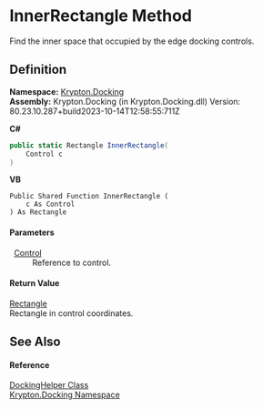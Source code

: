 # InnerRectangle Method


Find the inner space that occupied by the edge docking controls.



## Definition
**Namespace:** <a href="98399376-cf41-9454-4b4d-4fab2ca20bc7.md">Krypton.Docking</a>  
**Assembly:** Krypton.Docking (in Krypton.Docking.dll) Version: 80.23.10.287+build2023-10-14T12:58:55:711Z

**C#**
``` C#
public static Rectangle InnerRectangle(
	Control c
)
```
**VB**
``` VB
Public Shared Function InnerRectangle ( 
	c As Control
) As Rectangle
```



#### Parameters
<dl><dt>  <a href="https://learn.microsoft.com/dotnet/api/system.windows.forms.control" target="_blank" rel="noopener noreferrer">Control</a></dt><dd>Reference to control.</dd></dl>

#### Return Value
<a href="https://learn.microsoft.com/dotnet/api/system.drawing.rectangle" target="_blank" rel="noopener noreferrer">Rectangle</a>  
Rectangle in control coordinates.

## See Also


#### Reference
<a href="7d76ca2c-6e4f-cbde-576c-f846cff18e0a.md">DockingHelper Class</a>  
<a href="98399376-cf41-9454-4b4d-4fab2ca20bc7.md">Krypton.Docking Namespace</a>  
